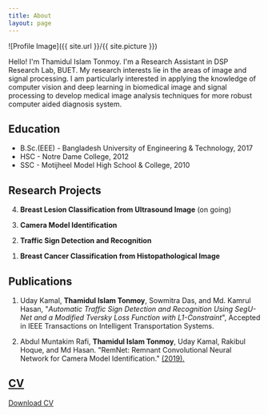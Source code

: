 ```yaml
---
title: About
layout: page
---
```

![Profile Image]({{ site.url }}/{{ site.picture }})


<p>Hello!  I'm Thamidul Islam Tonmoy. I'm a Research Assistant in DSP Research Lab, BUET. My research interests lie in the areas of image and signal processing. I am particularly  interested in applying the knowledge of computer vision and deep learning in biomedical image and signal processing to develop medical image analysis techniques for more robust computer aided diagnosis system.</p>


<h2>Education</h2>
<ul class="skill-list">
	<li>B.Sc.(EEE) - Bangladesh University of Engineering & Technology, 2017</li>
	<li>HSC - Notre Dame College, 2012</li>
	<li>SSC - Motijheel Model High School & College, 2010</li>
</ul>


<h2>Research Projects</h2>
<ol reversed>
        <li><p><b>Breast Lesion Classification from Ultrasound Image</b> (on going)</p></li>
	<li><p><b>Camera Model Identification</b><br></p></li>
        <li><p><b>Traffic Sign Detection and Recognition</b></p></li>
        <li><p><b>Breast Cancer Classification from Histopathological Image</b></p></li>
</ol>


<h2>Publications</h2>
<ol>
        <li><p>Uday Kamal, <b>Thamidul Islam Tonmoy</b>, Sowmitra Das, and Md. Kamrul Hasan, "<i>Automatic Traffic Sign Detection and Recognition Using SegU-Net and a Modified Tversky Loss Function with L1-Constraint</i>", Accepted in IEEE Transactions on Intelligent Transportation Systems.</p></li>
	<li><p>Abdul Muntakim Rafi, <b>Thamidul Islam Tonmoy</b>, Uday Kamal, Rakibul Hoque, and Md Hasan. "RemNet: Remnant Convolutional Neural Network for Camera Model Identification." <a href='https://arxiv.org/abs/1902.00694>'arXiv preprint arXiv:1902.00694</a> (2019).</p></li>
</ol>


<h2>CV</h2>
<p>Download <a href='/assets/CV_TONMOY.pdf'>CV</a></p>
